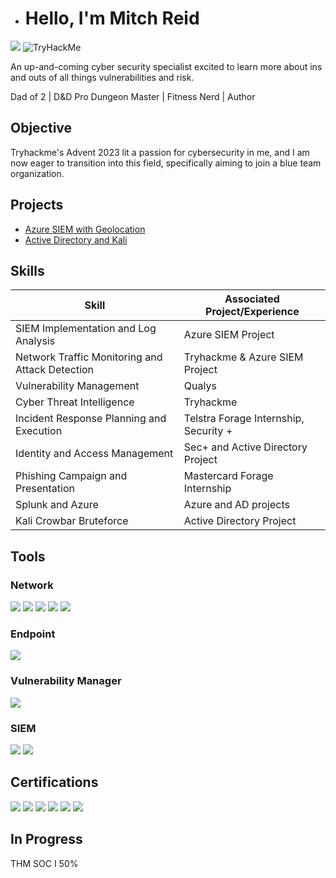 - # Hello, I'm Mitch Reid
<a href="www.linkedin.com/in/mitch-reid-966279195"><img src="https://img.shields.io/badge/-LinkedIn-0072b1?&style=for-the-badge&logo=linkedin&logoColor=white" /></a>
<img src="https://tryhackme-badges.s3.amazonaws.com/quest4pie.png" alt="TryHackMe">

An up-and-coming cyber security specialist excited to learn more about ins and outs of all things vulnerabilities and risk.

Dad of 2 | D&D Pro Dungeon Master | Fitness Nerd | Author

## Objective

Tryhackme's Advent 2023 lit a passion for cybersecurity in me, and I am now eager to transition into this field, specifically aiming to join a blue team organization.

## Projects
- <a href="https://github.com/Quest4pie/AzureSIEMVANGUARDGEOLOCATION/wiki/Azure-SIEM-Geolocator-Write%E2%80%90Up">Azure SIEM with Geolocation</a>
- <a href="https://github.com/Quest4pie/Active_Directory/blob/main/README.md">Active Directory and Kali</a>

## Skills

| Skill                                         | Associated Project/Experience|
|-----------------------------------------------|----------------------------|
| SIEM Implementation and Log Analysis          | Azure SIEM Project
| Network Traffic Monitoring and Attack Detection | Tryhackme & Azure SIEM Project |
| Vulnerability Management                      | Qualys |
| Cyber Threat Intelligence                     | Tryhackme |
| Incident Response Planning and Execution      | Telstra Forage Internship, Security + |
| Identity and Access Management                | Sec+ and Active Directory Project |
| Phishing Campaign and Presentation            | Mastercard Forage Internship |
| Splunk and Azure                              | Azure and AD projects |
| Kali Crowbar Bruteforce                       | Active Directory Project |

## Tools

### Network
<div>
    <img src="https://img.shields.io/badge/-Wireshark-1679A7?&style=for-the-badge&logo=Wireshark&logoColor=white" />
    <img src="https://img.shields.io/badge/-Brim-EF3B2D?&style=for-the-badge&logo=Suricata&logoColor=white" />
    <img src="https://img.shields.io/badge/-Zeek-777BB4?&style=for-the-badge&logo=Zeek&logoColor=white" />
    <img src="https://img.shields.io/badge/-Tshark-777BB4?&style=for-the-badge&logo=Tshark&logoColor=white" />
    <img src="https://img.shields.io/badge/-Snort-777BB4?&style=for-the-badge&logo=Snort&logoColor=white" />  
</div>

### Endpoint
<div>
    <img src="https://img.shields.io/badge/-Microsoft_Defender_for_Endpoint-00A4EF?&style=for-the-badge&logo=Microsoft&logoColor=white" />
</div>

### Vulnerability Manager
<div>
    <img src="https://img.shields.io/badge/-Qualys-00A4EF?&style=for-the-badge&logo=Qualys&logoColor=white" />
</div>
  
### SIEM
<div>
    <img src="https://img.shields.io/badge/-Microsoft_Sentinel-0078D4?&style=for-the-badge&logo=Microsoft&logoColor=white" />
      <img src="https://img.shields.io/badge/-Splunk-00A4EF?&style=for-the-badge&logo=Splunkt&logoColor=white" />
</div>

## Certifications
<div>
<img src="https://img.shields.io/badge/-Security%2B-FF0000?&style=for-the-badge&logo=CompTIA&logoColor=white" />
<img src="https://img.shields.io/badge/-Vulnerability_Managment_Foundation-FF0000?&style=for-the-badge&logo=Qualys&logoColor=white" /> 
<img src="https://img.shields.io/badge/-PCI_Compliance_Foundation-FF0000?&style=for-the-badge&logo=Qualys&logoColor=white" />   
<img src="https://img.shields.io/badge/-EDR_Foundation-FF0000?&style=for-the-badge&logo=Qualys&logoColor=white" /> 
<img src="https://img.shields.io/badge/-Policy_Compliance_Foundation-FF0000?&style=for-the-badge&logo=Qualys&logoColor=white" />  
<img src="https://img.shields.io/badge/-THM_Cybersecurity_Linux_Windows_Network_Fundamentals-FF0000?&style=for-the-badge&logo=Tryhackme&logoColor=white" />   
</div>

## In Progress
THM SOC I 50%
